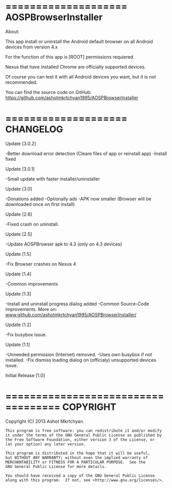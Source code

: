 ====================
AOSPBrowserInstaller
====================

About:

This app install or uninstall the Android default browser on all Android devices from version  4.x 

For the function of this app is [ROOT] permissions requiered.

Nexus that have installed Chrome are officially supported devices.  

Of course you can test it with all Android devices you want, but it is not recommended.

You can find the source code on GitHub: https://github.com/ashotmkrtchyan1995/AOSPBrowserInstaller

====================
CHANGELOG
====================

Update [3.0.2]

-Better download error detection (Cleare files of app or reinstall app)
-Install fixed

Update [3.0.1]

-Small update with faster installer/uninstaller

Update [3.0]

-Donations added
-Optionally ads
-APK now smaller (Browser will be downloaded once on first install)

Update [2.6]

-Fixed crash on uninstall.

Update [2.5]

-Update AOSPBrowser apk to 4.3 (only on 4.3 devices)

Update [1.5]

-Fix Browser crashes on Nexus 4

Update [1.4]

-Common improvements

Update [1.3]

-Install and uninstall progress dialog added
-Common Source-Code improvements. More on: www.github.com/ashotmkrtchyan1995/AOSPBrowserInstaller/

Update [1.2]

-Fix busybox issue.

Update [1.1]

-Unneeded permission (Internet) removed.
-Uses own busybox if not installed.
-Fix dismiss loading dialog on (officialy) unsupported devices issue.

Initial Release [1.0]

===================================
COPYRIGHT
===================================

Copyright (C) 2013  Ashot Mkrtchyan.

    This program is free software: you can redistribute it and/or modify
    it under the terms of the GNU General Public License as published by
    the Free Software Foundation, either version 3 of the License, or
    (at your option) any later version.

    This program is distributed in the hope that it will be useful,
    but WITHOUT ANY WARRANTY; without even the implied warranty of
    MERCHANTABILITY or FITNESS FOR A PARTICULAR PURPOSE.  See the
    GNU General Public License for more details.

    You should have received a copy of the GNU General Public License
    along with this program.  If not, see <http://www.gnu.org/licenses/>.
